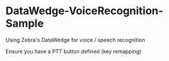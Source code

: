 # DataWedge-VoiceRecognition-Sample
Using Zebra's DataWedge for voice / speech recognition

Ensure you have a PTT button defined (key remapping)
